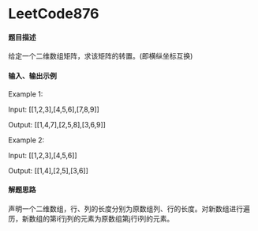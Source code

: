 # LeetCode876
#### 题目描述
给定一个二维数组矩阵，求该矩阵的转置。(即横纵坐标互换)
#### 输入、输出示例
Example 1:

Input: 
[[1,2,3],[4,5,6],[7,8,9]]

Output: 
[[1,4,7],[2,5,8],[3,6,9]]

Example 2:

Input: 
[[1,2,3],[4,5,6]]

Output: 
[[1,4],[2,5],[3,6]]

#### 解题思路
声明一个二维数组，行、列的长度分别为原数组列、行的长度。对新数组进行遍历，新数组的第i行j列的元素为原数组第j行i列的元素。
